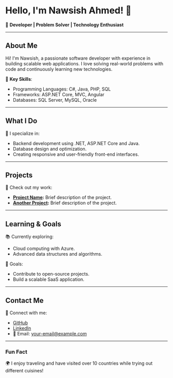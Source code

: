 # Hello, I'm Nawsish Ahmed! 👋

🎯 **Developer | Problem Solver | Technology Enthusiast**

---

## About Me

Hi! I'm Nawsish, a passionate software developer with experience in building scalable web applications. I love solving real-world problems with code and continuously learning new technologies.

🌟 **Key Skills**:
- Programming Languages: C#, Java, PHP, SQL
- Frameworks: ASP.NET Core, MVC, Angular
- Databases: SQL Server, MySQL, Oracle

---

## What I Do

🚀 I specialize in:
- Backend development using .NET, ASP.NET Core and Java.
- Database design and optimization.
- Creating responsive and user-friendly front-end interfaces.

---

## Projects

🔗 Check out my work:
- **[Project Name](link-to-repository):** Brief description of the project.
- **[Another Project](link-to-repository):** Brief description of the project.

---

## Learning & Goals

📚 Currently exploring:
- Cloud computing with Azure.
- Advanced data structures and algorithms.

🎯 Goals:
- Contribute to open-source projects.
- Build a scalable SaaS application.

---

## Contact Me

💼 Connect with me:
- [GitHub](https://github.com/username)
- [LinkedIn](https://linkedin.com/in/username)
- 📧 Email: your-email@example.com

---

### Fun Fact
🌍 I enjoy traveling and have visited over 10 countries while trying out different cuisines!
